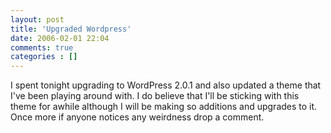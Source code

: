 ```yaml
---
layout: post
title: 'Upgraded Wordpress'
date: 2006-02-01 22:04
comments: true
categories : []
---  
```


I spent tonight upgrading to WordPress 2.0.1 and also updated a theme that I've been playing around with. I do believe that I'll be sticking with this theme for awhile although I will be making so additions and upgrades to it. Once more if anyone notices any weirdness drop a comment.


